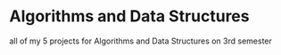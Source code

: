 # Algorithms and Data Structures
all of my 5 projects for Algorithms and Data Structures on 3rd semester
